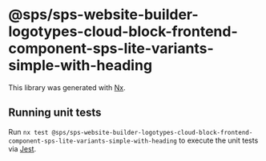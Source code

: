 # @sps/sps-website-builder-logotypes-cloud-block-frontend-component-sps-lite-variants-simple-with-heading

This library was generated with [Nx](https://nx.dev).

## Running unit tests

Run `nx test @sps/sps-website-builder-logotypes-cloud-block-frontend-component-sps-lite-variants-simple-with-heading` to execute the unit tests via [Jest](https://jestjs.io).
